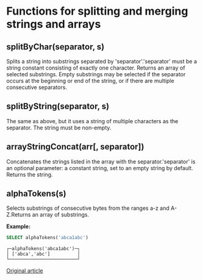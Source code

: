 # Functions for splitting and merging strings and arrays

## splitByChar(separator, s)

Splits a string into substrings separated by 'separator'.'separator' must be a string constant consisting of exactly one character.
Returns an array of selected substrings. Empty substrings may be selected if the separator occurs at the beginning or end of the string, or if there are multiple consecutive separators.

## splitByString(separator, s)

The same as above, but it uses a string of multiple characters as the separator. The string must be non-empty.

## arrayStringConcat(arr\[, separator\])

Concatenates the strings listed in the array with the separator.'separator' is an optional parameter: a constant string, set to an empty string by default.
Returns the string.

## alphaTokens(s)

Selects substrings of consecutive bytes from the ranges a-z and A-Z.Returns an array of substrings.

**Example:**

```sql
SELECT alphaTokens('abca1abc')
```
```text
┌─alphaTokens('abca1abc')─┐
│ ['abca','abc']          │
└─────────────────────────┘
```
[Original article](https://clickhouse.yandex/docs/en/query_language/functions/splitting_merging_functions/) <!--hide-->
